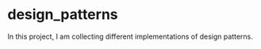 # design_patterns

In this project, I am collecting different implementations of design patterns.


